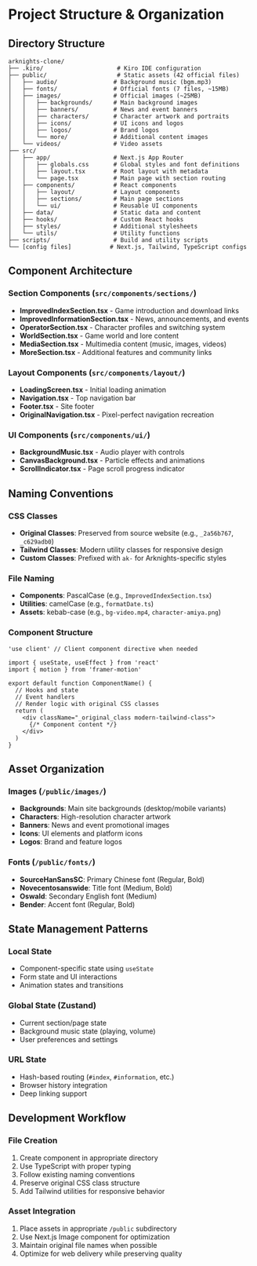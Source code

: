 # Project Structure & Organization

## Directory Structure

```
arknights-clone/
├── .kiro/                     # Kiro IDE configuration
├── public/                    # Static assets (42 official files)
│   ├── audio/                # Background music (bgm.mp3)
│   ├── fonts/                # Official fonts (7 files, ~15MB)
│   ├── images/               # Official images (~25MB)
│   │   ├── backgrounds/      # Main background images
│   │   ├── banners/          # News and event banners
│   │   ├── characters/       # Character artwork and portraits
│   │   ├── icons/            # UI icons and logos
│   │   ├── logos/            # Brand logos
│   │   └── more/             # Additional content images
│   └── videos/               # Video assets
├── src/
│   ├── app/                  # Next.js App Router
│   │   ├── globals.css       # Global styles and font definitions
│   │   ├── layout.tsx        # Root layout with metadata
│   │   └── page.tsx          # Main page with section routing
│   ├── components/           # React components
│   │   ├── layout/           # Layout components
│   │   ├── sections/         # Main page sections
│   │   └── ui/               # Reusable UI components
│   ├── data/                 # Static data and content
│   ├── hooks/                # Custom React hooks
│   ├── styles/               # Additional stylesheets
│   └── utils/                # Utility functions
├── scripts/                  # Build and utility scripts
└── [config files]           # Next.js, Tailwind, TypeScript configs
```

## Component Architecture

### Section Components (`src/components/sections/`)
- **ImprovedIndexSection.tsx** - Game introduction and download links
- **ImprovedInformationSection.tsx** - News, announcements, and events
- **OperatorSection.tsx** - Character profiles and switching system
- **WorldSection.tsx** - Game world and lore content
- **MediaSection.tsx** - Multimedia content (music, images, videos)
- **MoreSection.tsx** - Additional features and community links

### Layout Components (`src/components/layout/`)
- **LoadingScreen.tsx** - Initial loading animation
- **Navigation.tsx** - Top navigation bar
- **Footer.tsx** - Site footer
- **OriginalNavigation.tsx** - Pixel-perfect navigation recreation

### UI Components (`src/components/ui/`)
- **BackgroundMusic.tsx** - Audio player with controls
- **CanvasBackground.tsx** - Particle effects and animations
- **ScrollIndicator.tsx** - Page scroll progress indicator

## Naming Conventions

### CSS Classes
- **Original Classes**: Preserved from source website (e.g., `_2a56b767`, `_c629adb0`)
- **Tailwind Classes**: Modern utility classes for responsive design
- **Custom Classes**: Prefixed with `ak-` for Arknights-specific styles

### File Naming
- **Components**: PascalCase (e.g., `ImprovedIndexSection.tsx`)
- **Utilities**: camelCase (e.g., `formatDate.ts`)
- **Assets**: kebab-case (e.g., `bg-video.mp4`, `character-amiya.png`)

### Component Structure
```tsx
'use client' // Client component directive when needed

import { useState, useEffect } from 'react'
import { motion } from 'framer-motion'

export default function ComponentName() {
  // Hooks and state
  // Event handlers
  // Render logic with original CSS classes
  return (
    <div className="_original_class modern-tailwind-class">
      {/* Component content */}
    </div>
  )
}
```

## Asset Organization

### Images (`/public/images/`)
- **Backgrounds**: Main site backgrounds (desktop/mobile variants)
- **Characters**: High-resolution character artwork
- **Banners**: News and event promotional images
- **Icons**: UI elements and platform icons
- **Logos**: Brand and feature logos

### Fonts (`/public/fonts/`)
- **SourceHanSansSC**: Primary Chinese font (Regular, Bold)
- **Novecentosanswide**: Title font (Medium, Bold)
- **Oswald**: Secondary English font (Medium)
- **Bender**: Accent font (Regular, Bold)

## State Management Patterns

### Local State
- Component-specific state using `useState`
- Form state and UI interactions
- Animation states and transitions

### Global State (Zustand)
- Current section/page state
- Background music state (playing, volume)
- User preferences and settings

### URL State
- Hash-based routing (`#index`, `#information`, etc.)
- Browser history integration
- Deep linking support

## Development Workflow

### File Creation
1. Create component in appropriate directory
2. Use TypeScript with proper typing
3. Follow existing naming conventions
4. Preserve original CSS class structure
5. Add Tailwind utilities for responsive behavior

### Asset Integration
1. Place assets in appropriate `/public` subdirectory
2. Use Next.js Image component for optimization
3. Maintain original file names when possible
4. Optimize for web delivery while preserving quality